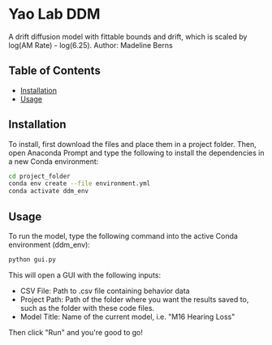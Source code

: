 # Yao Lab DDM

A drift diffusion model with fittable bounds and drift, which is scaled by log(AM Rate) - log(6.25).
Author: Madeline Berns

## Table of Contents

- [Installation](#installation)
- [Usage](#usage)

## Installation

To install, first download the files and place them in a project folder.
Then, open Anaconda Prompt and type the following to install the dependencies in a new Conda environment:

```bash
cd project_folder
conda env create --file environment.yml
conda activate ddm_env
```

## Usage

To run the model, type the following command into the active Conda environment (ddm_env):

```bash
python gui.py
```

This will open a GUI with the following inputs:
- CSV File: Path to .csv file containing behavior data
- Project Path: Path of the folder where you want the results saved to, such as the folder with these code files.
- Model Title: Name of the current model, i.e. "M16 Hearing Loss"

Then click "Run" and you're good to go!